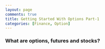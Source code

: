 ```yaml
---
layout: page
comments: true
title: Getting Started With Options Part-1
categories: [Finance, Option]
---
```


### What are options, futures and stocks?
